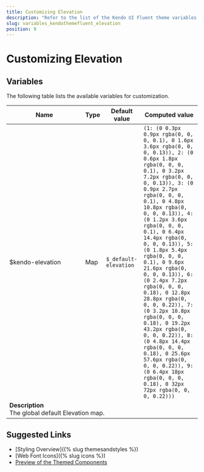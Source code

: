 ```yaml
---
title: Customizing Elevation
description: "Refer to the list of the Kendo UI Fluent theme variables available for customization."
slug: variables_kendothemefluent_elevation
position: 9
---
```


# Customizing Elevation

## Variables

The following table lists the available variables for customization.

<table class="theme-variables">
    <colgroup>
    <col style="width: 200px; white-space:nowrap;" />
    <col />
    <col />
    <col />
</colgroup>
<thead>
    <tr>
        <th>Name</th>
        <th>Type</th>
        <th>Default value</th>
        <th>Computed value</th>
    </tr>
</thead>
<tbody>
        <tr>
    <td>$kendo-elevation</td>
    <td>Map</td>
    <td><code>$_default-elevation</code></td>
    <td><code>(1: (0 0.3px 0.9px rgba(0, 0, 0, 0.1), 0 1.6px 3.6px rgba(0, 0, 0, 0.13)), 2: (0 0.6px 1.8px rgba(0, 0, 0, 0.1), 0 3.2px 7.2px rgba(0, 0, 0, 0.13)), 3: (0 0.9px 2.7px rgba(0, 0, 0, 0.1), 0 4.8px 10.8px rgba(0, 0, 0, 0.13)), 4: (0 1.2px 3.6px rgba(0, 0, 0, 0.1), 0 6.4px 14.4px rgba(0, 0, 0, 0.13)), 5: (0 1.8px 5.4px rgba(0, 0, 0, 0.1), 0 9.6px 21.6px rgba(0, 0, 0, 0.13)), 6: (0 2.4px 7.2px rgba(0, 0, 0, 0.18), 0 12.8px 28.8px rgba(0, 0, 0, 0.22)), 7: (0 3.2px 10.8px rgba(0, 0, 0, 0.18), 0 19.2px 43.2px rgba(0, 0, 0, 0.22)), 8: (0 4.8px 14.4px rgba(0, 0, 0, 0.18), 0 25.6px 57.6px rgba(0, 0, 0, 0.22)), 9: (0 6.4px 18px rgba(0, 0, 0, 0.18), 0 32px 72px rgba(0, 0, 0, 0.22)))</code></td>
</tr>
<tr>
    <td colspan="4" class="theme-variables-description-container"><div><b>Description</b><div class="theme-variables-description">The global default Elevation map.</div></div>
    </td>
</tr>
</tbody>
</table>

## Suggested Links

* [Styling Overview]({% slug themesandstyles %})
* [Web Font Icons]({% slug icons %})
* [Preview of the Themed Components](../)


